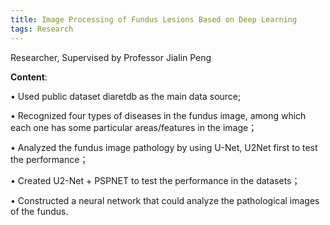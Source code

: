 ```yaml
---
title: Image Processing of Fundus Lesions Based on Deep Learning
tags: Research
---
```


Researcher, Supervised by Professor Jialin Peng
<!--more-->

**Content**:

• Used public dataset diaretdb as the main data source;

• Recognized four types of diseases in the fundus image, among which each one has some particular areas/features in the image；

• Analyzed the fundus image pathology by using U-Net, U2Net first to test the performance；

• Created U2-Net + PSPNET to test the performance in the datasets；

• Constructed a neural network that could analyze the pathological images of the fundus.



